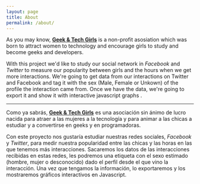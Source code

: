 ```yaml
---
layout: page
title: About
permalink: /about/
---
```


As you may know, [__Geek & Tech Girls__](http://geekandtechgirls.github.io) is a non-profit asosiation which was born to attract women to technology and encourage girls to study and become geeks and developers.

With this project we'd like to study our social network in _Facebook_ and _Twitter_ to measure our popularity between girls and the hours when we get more interactions. We're going to get data from our interactions on Twitter and Facebook and tag it with the sex (Male, Female or Unkown) of the profile the interaction came from. Once we have the data, we're going to export it and show it with interactive javascript graphs .

* * * 

Como ya sabrás, [__Geek & Tech Girls__](http://geekandtechgirls.github.io) es una asociación sin ánimo de lucro nacida para atraer a las mujeres a la tecnología y para animar a las chicas a estudiar y a convertirse en geeks y en programadoras.


Con este proyecto nos gustaría estudiar nuestras redes sociales, _Facebook_ y _Twitter_, para medir nuestra popularidad entre las chicas y las horas en las que tenemos más interacciones. Sacaremos los datos de las interacciones recibidas en estas redes, les podremos una etiqueta con el sexo estimado (hombre, mujer o desconocido) dado el perfil desde el que vino la interacción. Una vez que tengamos la información, lo exportaremos y los mostraremos gráficos interactivos en Javascript.
